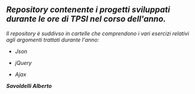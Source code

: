 ## _Repository contenente i progetti sviluppati durante le ore di TPSI nel corso dell'anno._

_Il repository è suddivso in cartelle che comprendono i vari esercizi relativi agli argomenti trattati durante l'anno:_

* _Json_

* _jQuery_

* _Ajax_


**_Savoldelli Alberto_**
